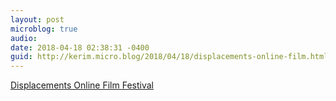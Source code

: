```yaml
---
layout: post
microblog: true
audio: 
date: 2018-04-18 02:38:31 -0400
guid: http://kerim.micro.blog/2018/04/18/displacements-online-film.html
---
```

[Displacements Online Film Festival](http://displacements.jhu.edu/festival/)
